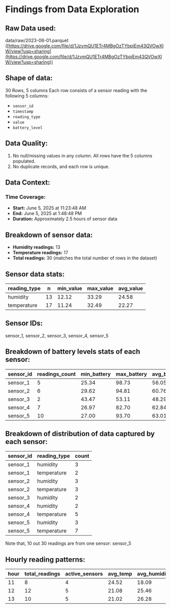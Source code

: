 # Findings from Data Exploration

## Raw Data used:
data/raw/2023-06-01.parquet ([https://drive.google.com/file/d/1JzvmQU1ETr4MBgOzTYbpjEm43QVOwXIW/view?usp=sharing](https://drive.google.com/file/d/1JzvmQU1ETr4MBgOzTYbpjEm43QVOwXIW/view?usp=sharing)) 

## Shape of data:
30 Rows, 5 columns
Each row consists of a sensor reading with the following 5 columns:
- `sensor_id`
- `timestamp` 
- `reading_type`
- `value`
- `battery_level`

## Data Quality:
1. No null/missing values in any column. All rows have the 5 columns populated.
2. No duplicate records, and each row is unique.

## Data Context:

### Time Coverage:
- **Start:** June 5, 2025 at 11:23:48 AM
- **End:** June 5, 2025 at 1:48:48 PM
- **Duration:** Approximately 2.5 hours of sensor data

## Breakdown of sensor data:
- **Humidity readings:** 13
- **Temperature readings:** 17
- **Total readings:** 30 (matches the total number of rows in the dataset)

## Sensor data stats:

| reading_type | n  | min_value | max_value | avg_value |
|--------------|----|-----------|-----------|-----------|
| humidity     | 13 | 12.12     | 33.29     | 24.58     |
| temperature  | 17 | 11.24     | 32.49     | 22.27     |

## Sensor IDs:
sensor_1, sensor_2, sensor_3, sensor_4, sensor_5

## Breakdown of battery levels stats of each sensor:

| sensor_id | readings_count | min_battery | max_battery | avg_battery | avg_battery_rounded |
|-----------|----------------|-------------|-------------|-------------|---------------------|
| sensor_1  | 5              | 25.34       | 98.73       | 56.05       | 56.05               |
| sensor_2  | 6              | 29.62       | 94.81       | 60.76       | 60.76               |
| sensor_3  | 2              | 43.47       | 53.11       | 48.29       | 48.29               |
| sensor_4  | 7              | 26.97       | 82.70       | 62.84       | 62.84               |
| sensor_5  | 10             | 27.00       | 93.70       | 63.01       | 63.01               |

## Breakdown of distribution of data captured by each sensor:

| sensor_id | reading_type | count |
|-----------|--------------|-------|
| sensor_1  | humidity     | 3     |
| sensor_1  | temperature  | 2     |
| sensor_2  | humidity     | 3     |
| sensor_2  | temperature  | 3     |
| sensor_3  | humidity     | 2     |
| sensor_4  | humidity     | 2     |
| sensor_4  | temperature  | 5     |
| sensor_5  | humidity     | 3     |
| sensor_5  | temperature  | 7     |

Note that, 10 out 30 readings are from one sensor: sensor_5


## Hourly reading patterns:

| hour | total_readings | active_sensors | avg_temp | avg_humidity |
|------|----------------|----------------|----------|---------------|
| 11   | 8              | 4              | 24.52    | 18.09         |
| 12   | 12             | 5              | 21.08    | 25.46         |
| 13   | 10             | 5              | 21.02    | 26.28         |





